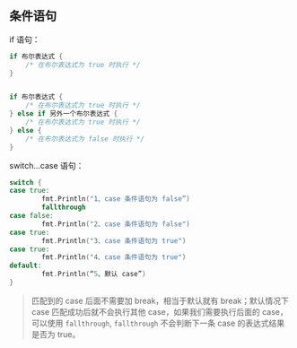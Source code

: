 ## 条件语句

if 语句：
```go
if 布尔表达式 {
    /* 在布尔表达式为 true 时执行 */
}


if 布尔表达式 {
    /* 在布尔表达式为 true 时执行 */
} else if 另外一个布尔表达式 {
    /* 在布尔表达式为 true 时执行 */
} else {
    /* 在布尔表达式为 false 时执行 */
}
```

switch...case 语句：
```go
switch {
case true:
        fmt.Println("1、case 条件语句为 false”)
        fallthrough
case false:
        fmt.Println("2、case 条件语句为 false")
case true:
        fmt.Println("3、case 条件语句为 true")
case true:
        fmt.Println("4、case 条件语句为 true")
default:
        fmt.Println(“5、默认 case”)
}
```

> 匹配到的 case 后面不需要加 break，相当于默认就有 break；默认情况下 case 匹配成功后就不会执行其他 case，如果我们需要执行后面的 case，可以使用 `fallthrough`, `fallthrough` 不会判断下一条 case 的表达式结果是否为 true。
